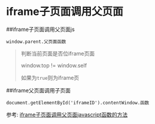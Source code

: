 iframe子页面调用父页面
======

##iframe子页面调用父页面js

    window.parent.父页面函数

> 判断当前页面是否位iframe页面
>   
>   window.top != window.self
>
> 如果为`true`则为iframe页

##iframe父页面调用子页面

    document.getElementById('iframeID').contentWindow.函数



参考: [iframe子页面调用父页面javascript函数的方法](http://fish-bone.iteye.com/blog/1277081)
